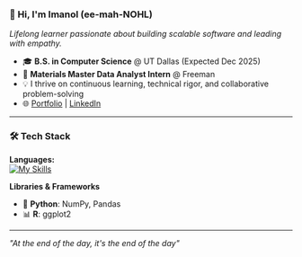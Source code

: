 ### 👋 Hi, I'm Imanol (ee-mah-NOHL)  
  *Lifelong learner passionate about building scalable software and leading with empathy.*

- 🎓 **B.S. in Computer Science** @ UT Dallas (Expected Dec 2025)  
- 💼 **Materials Master Data Analyst Intern** @ Freeman  
- 💡 I thrive on continuous learning, technical rigor, and collaborative problem-solving  
- 🌐 [Portfolio](https://imanols.dev) | [LinkedIn](https://www.linkedin.com/in/imanol-saldana) 

---

### 🛠️ Tech Stack

**Languages:**  
[![My Skills](https://skillicons.dev/icons?i=cpp,github,java,latex,linux,md,mysql,python&theme=dark)](https://skillicons.dev)

**Libraries & Frameworks**  
- 🐍 **Python**: NumPy, Pandas  
- 📊 **R**: ggplot2

---

*"At the end of the day, it's the end of the day"*
